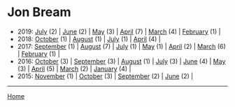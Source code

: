 # Jon Bream

  * 2019: 
      [July](./jon-bream-2019-07.md) (2) | 
      [June](./jon-bream-2019-06.md) (2) | 
      [May](./jon-bream-2019-05.md) (3) | 
      [April](./jon-bream-2019-04.md) (7) | 
      [March](./jon-bream-2019-03.md) (4) | 
      [February](./jon-bream-2019-02.md) (1) | 
  * 2018: 
      [October](./jon-bream-2018-10.md) (1) | 
      [August](./jon-bream-2018-08.md) (1) | 
      [July](./jon-bream-2018-07.md) (1) | 
      [April](./jon-bream-2018-04.md) (4) | 
  * 2017: 
      [September](./jon-bream-2017-09.md) (1) | 
      [August](./jon-bream-2017-08.md) (7) | 
      [July](./jon-bream-2017-07.md) (1) | 
      [May](./jon-bream-2017-05.md) (1) | 
      [April](./jon-bream-2017-04.md) (2) | 
      [March](./jon-bream-2017-03.md) (6) | 
      [February](./jon-bream-2017-02.md) (1) | 
  * 2016: 
      [October](./jon-bream-2016-10.md) (3) | 
      [September](./jon-bream-2016-09.md) (3) | 
      [August](./jon-bream-2016-08.md) (1) | 
      [July](./jon-bream-2016-07.md) (3) | 
      [June](./jon-bream-2016-06.md) (4) | 
      [May](./jon-bream-2016-05.md) (3) | 
      [April](./jon-bream-2016-04.md) (5) | 
      [March](./jon-bream-2016-03.md) (2) | 
      [January](./jon-bream-2016-01.md) (4) | 
  * 2015: 
      [November](./jon-bream-2015-11.md) (1) | 
      [October](./jon-bream-2015-10.md) (3) | 
      [September](./jon-bream-2015-09.md) (2) | 
      [June](./jon-bream-2015-06.md) (2) | 

----

[Home](../)
